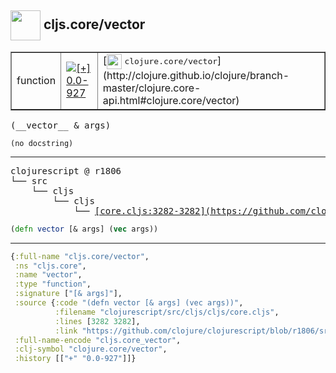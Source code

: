 ## <img width="48px" valign="middle" src="http://i.imgur.com/Hi20huC.png"> cljs.core/vector

 <table border="1">
<tr>
<td>function</td>
<td><a href="https://github.com/cljsinfo/api-refs/tree/0.0-927"><img valign="middle" alt="[+] 0.0-927" src="https://img.shields.io/badge/+-0.0--927-lightgrey.svg"></a> </td>
<td>
[<img height="24px" valign="middle" src="http://i.imgur.com/1GjPKvB.png"> <samp>clojure.core/vector</samp>](http://clojure.github.io/clojure/branch-master/clojure.core-api.html#clojure.core/vector)
</td>
</tr>
</table>

 <samp>
(__vector__ & args)<br>
</samp>

```
(no docstring)
```

---

 <pre>
clojurescript @ r1806
└── src
    └── cljs
        └── cljs
            └── <ins>[core.cljs:3282-3282](https://github.com/clojure/clojurescript/blob/r1806/src/cljs/cljs/core.cljs#L3282-L3282)</ins>
</pre>

```clj
(defn vector [& args] (vec args))
```


---

```clj
{:full-name "cljs.core/vector",
 :ns "cljs.core",
 :name "vector",
 :type "function",
 :signature ["[& args]"],
 :source {:code "(defn vector [& args] (vec args))",
          :filename "clojurescript/src/cljs/cljs/core.cljs",
          :lines [3282 3282],
          :link "https://github.com/clojure/clojurescript/blob/r1806/src/cljs/cljs/core.cljs#L3282-L3282"},
 :full-name-encode "cljs.core_vector",
 :clj-symbol "clojure.core/vector",
 :history [["+" "0.0-927"]]}

```
